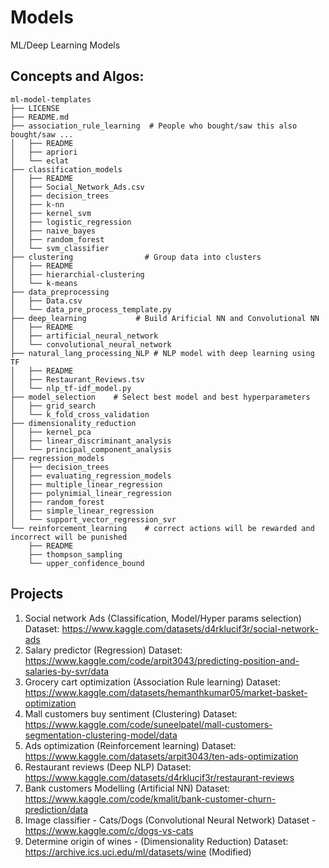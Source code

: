 # Models
ML/Deep Learning Models

## Concepts and Algos:
```
ml-model-templates
├── LICENSE
├── README.md
├── association_rule_learning  # People who bought/saw this also bought/saw ...
│   ├── README
│   ├── apriori
│   └── eclat
├── classification_models
│   ├── README
│   ├── Social_Network_Ads.csv
│   ├── decision_trees
│   ├── k-nn
│   ├── kernel_svm
│   ├── logistic_regression
│   ├── naive_bayes
│   ├── random_forest
│   └── svm_classifier
├── clustering                # Group data into clusters
│   ├── README
│   ├── hierarchial-clustering
│   └── k-means
├── data_preprocessing
│   ├── Data.csv
│   └── data_pre_process_template.py
├── deep_learning           # Build Arificial NN and Convolutional NN
│   ├── README
│   ├── artificial_neural_network
│   └── convolutional_neural_network
├── natural_lang_processing_NLP # NLP model with deep learning using TF
│   ├── README
│   ├── Restaurant_Reviews.tsv
│   └── nlp_tf-idf_model.py
├── model_selection    # Select best model and best hyperparameters
│   ├── grid_search
│   └── k_fold_cross_validation
├── dimensionality_reduction
│   ├── kernel_pca
│   ├── linear_discriminant_analysis
│   └── principal_component_analysis
├── regression_models
│   ├── decision_trees
│   ├── evaluating_regression_models
│   ├── multiple_linear_regression
│   ├── polynimial_linear_regression
│   ├── random_forest
│   ├── simple_linear_regression
│   └── support_vector_regression_svr
└── reinforcement_learning    # correct actions will be rewarded and incorrect will be punished
    ├── README
    ├── thompson_sampling
    └── upper_confidence_bound
```

## Projects

1. Social network Ads (Classification, Model/Hyper params selection)
   Dataset: https://www.kaggle.com/datasets/d4rklucif3r/social-network-ads 
2. Salary predictor (Regression)
   Dataset: https://www.kaggle.com/code/arpit3043/predicting-position-and-salaries-by-svr/data 
3. Grocery cart optimization (Association Rule learning)
   Dataset: https://www.kaggle.com/datasets/hemanthkumar05/market-basket-optimization
4. Mall customers buy sentiment (Clustering)
   Dataset: https://www.kaggle.com/code/suneelpatel/mall-customers-segmentation-clustering-model/data
5. Ads optimization (Reinforcement learning)
   Dataset: https://www.kaggle.com/datasets/arpit3043/ten-ads-optimization
6. Restaurant reviews (Deep NLP)
   Dataset: https://www.kaggle.com/datasets/d4rklucif3r/restaurant-reviews
7. Bank customers Modelling (Artificial NN)
   Dataset: https://www.kaggle.com/code/kmalit/bank-customer-churn-prediction/data
8. Image classifier - Cats/Dogs (Convolutional Neural Network)
   Dataset - https://www.kaggle.com/c/dogs-vs-cats
9. Determine origin of wines -  (Dimensionality Reduction)
   Dataset: https://archive.ics.uci.edu/ml/datasets/wine (Modified)


